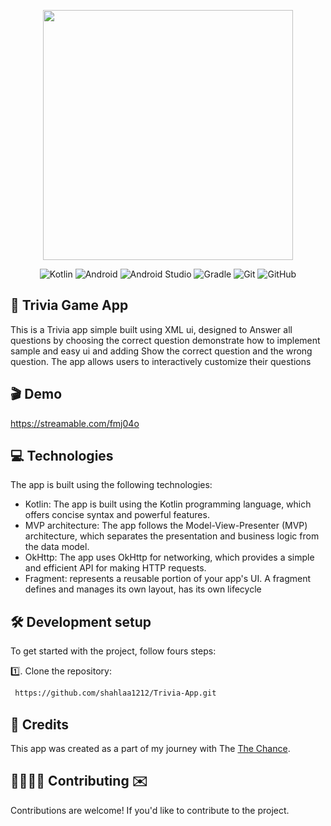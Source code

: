 <p align="center">
  <img width ="400" src="https://github.com/shahlaa1212/Task_TokyoOlympicsApp_TheChance2/assets/74646502/1c522f07-3c7c-44fc-8499-0a2b976685e2.png">
</p>

<p align="center">
  <img src="https://img.shields.io/badge/kotlin-%237F52FF.svg?style=for-the-badge&logo=kotlin&logoColor=white" alt="Kotlin">
  <img src="https://img.shields.io/badge/Android-34A853.svg?style=for-the-badge&logo=Android&logoColor=white" alt="Android">
  <img src="https://img.shields.io/badge/Android%20Studio-3DDC84.svg?style=for-the-badge&logo=Android-Studio&logoColor=white" alt="Android Studio">
  <img src="https://img.shields.io/badge/Gradle-02303A.svg?style=for-the-badge&logo=Gradle&logoColor=white" alt="Gradle">
  <img src="https://img.shields.io/badge/git-%23F05033.svg?style=for-the-badge&logo=git&logoColor=white" alt="Git">
  <img src="https://img.shields.io/badge/github-%23121011.svg?style=for-the-badge&logo=github&logoColor=white" alt="GitHub">
</p>

## 📝 Trivia Game App
This is a Trivia app simple built using XML ui, designed to Answer all questions by choosing the correct question demonstrate how to implement sample and easy ui and adding Show the correct question and the wrong question. The app allows users to interactively customize their questions

## 🎬 Demo
https://streamable.com/fmj04o

## 💻 Technologies

The app is built using the following technologies:

- Kotlin: The app is built using the Kotlin programming language, which offers concise syntax and powerful features.
- MVP architecture: The app follows the Model-View-Presenter (MVP) architecture, which separates the presentation and business logic from the data model.
- OkHttp: The app uses OkHttp for networking, which provides a simple and efficient API for making HTTP requests.
- Fragment: represents a reusable portion of your app's UI. A fragment defines and manages its own layout, has its own lifecycle

## 🛠️ Development setup
To get started with the project, follow fours steps:

1️⃣. Clone the repository:

 ```bash
  https://github.com/shahlaa1212/Trivia-App.git
 ```

## 🙏 Credits
This app was created as a part of my journey with The [The Chance](https://github.com/TheChance101).

## 🫱🏼‍🫲🏻 Contributing ✉️ 
Contributions are welcome! If you'd like to contribute to the project.



